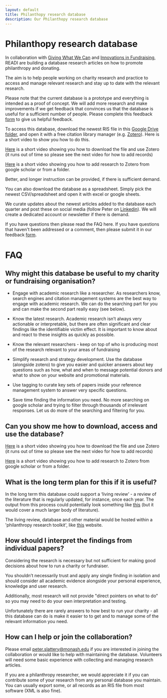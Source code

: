 ```yaml
---
layout: default
title: Philanthopy research database
description: Our Philanthopy research database
---
```


# Philanthopy research database

In collaboration with [Giving What We Can](https://www.givingwhatwecan.org/) and [Innovations in Fundraising](https://innovationsinfundraising.org/), READI are building a database research articles on how to promote philanthropy and donating. 

The aim is to help people working on charity research and practice to access and manage relevant research and stay up to date with the relevant research.

Please note that the current database is a prototype and everything is intended as a proof of concept. We will add more research and make improvements if we get feedback that convinces us that the database is useful for a sufficient number of people. Please complete this feedback [form](https://forms.gle/cj8ERsfyYJV7co3H8) to give us helpful feedback.

To access this database, download the newest RIS file in this [Google Drive folder](https://drive.google.com/drive/folders/1VuA1nQticmyN5dBxPYkCilqncP4AFWiL?usp=sharing), and open it with a free citation library manager (e.g. [Zotero](https://www.zotero.org/)). Here is a short video to show you how to do this.

[Here](https://www.loom.com/share/b9a970a9f35d49c48fd9f078439842c8) is a short video showing you how to download the file and use Zotero (it runs out of time so please see the next video for how to add records)

[Here](https://www.loom.com/share/e518fa2a43854dca9dfeec07ec0b1171) is a short video showing you how to add research to Zotero from google scholar or from a folder.

Better, and longer instruction can be provided, if there is sufficient demand.

You can also download the database as a spreadsheet. Simply pick the newest CSV/spreadsheet and open it with excel or google sheets.

We curate updates about the newest articles added to the database each quarter and post these on social media (follow Peter on [Linkedin](https://www.linkedin.com/in/peterslattery1/)). We will create a dedicated account or newsletter if there is demand.

If you have questions then please read the FAQ here. If you have questions that haven't been addressed or a comment, then please submit it in our feedback [form](https://forms.gle/cj8ERsfyYJV7co3H8).

# FAQ

## Why might this database be useful to my charity or fundraising organisation?
 
* Engage with academic research like a researcher. As researchers know, search engines and citation management systems are the best way to engage with academic research.  We can do the searching part for you and can make the second part really easy (see below).
 
* Know the latest research. Academic research isn’t always very actionable or interpretable, but there are often significant and clear findings like the identifiable victim effect. It is important to know about and react to these insights as quickly as possible. 
 
* Know the relevant researchers - keep on top of who is producing most of the research relevant to your areas of fundraising
 
* Simplify research and strategy development. Use the database (alongside zotero) to give you easier and quicker answers about key questions such as how, what and when to message potential donors and what to show on your website and promotional materials.
 
* Use tagging to curate key sets of papers inside your reference management system to answer very specific questions. 
 
* Save time finding the information you need. No more searching on google scholar and trying to filter through thousands of irrelevant responses. Let us do more of the searching and filtering for you.
 
## Can you show me how to download, access and use the database?
[Here](https://www.loom.com/share/b9a970a9f35d49c48fd9f078439842c8) is a short video showing you how to download the file and use Zotero (it runs out of time so please see the next video for how to add records)

[Here](https://www.loom.com/share/e518fa2a43854dca9dfeec07ec0b1171) is a short video showing you how to add research to Zotero from google scholar or from a folder.

## What is the long term plan for this if it is useful?
In the long term this database could support a ‘living review’ - a review of the literature that is regularly updated, for instance, once each year. The output from this process could potentially look something like [this](https://docs.google.com/document/d/1osAwuO1J9L2z3PDGQn6UkFEA-4vs5WV9eJ5hAASnS7o/edit) (but it would cover a much larger body of literature).

The living review, database and other material would be hosted within a 'philanthropy research toolkit', like [this](https://sites.google.com/monash.edu/behaviourworks-scaleup-toolkit/) website.

## How should I interpret the findings from individual papers?
Considering the research is necessary but not sufficient for making good decisions about how to run a charity or fundraiser. 

You shouldn’t necessarily trust and apply any single finding in isolation and should consider all academic evidence alongside your personal experience, knowledge and user research. 

Additionally, most research will not provide "direct pointers on what to do" so you may need to do your own interpretation and testing.

Unfortunately there are rarely answers to how best to run your charity - all this database can do is make it easier to to get and to manage some of the relevant information you need.

## How can I help or join the collaboration?
Please email peter.slattery@monash.edu if you are interested in joining the collaboration or would like to help with maintaining the database. Volunteers will need some basic experience with collecting and managing research articles. 

If you are a philanthropy researcher, we would appreciate it if you can contribute some of your research from any personal database you maintain. You can usually export some, or all records as an RIS file from most software (XML is also fine).
